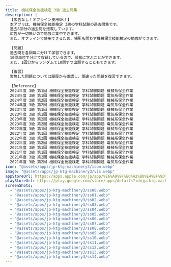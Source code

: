 ```yaml
---
title: 機械保全技能検定 3級 過去問集
description: |-
  【広告なし！オフライン使用OK！】
  本アプリは、機械保全技能検定 3級の学科試験の過去問集です。
  過去8回分の過去問を搭載しています。
  広告が一切無いので勉強に集中できます。
  また、オフラインで使用できるため、場所も問わず機械保全技能検定の勉強ができます。
  
  【問題】
  過去問を各回毎に分けて学習できます。
  10問単位で分けて収録しているので、順番に学ぶことができます。
  また、1回分からランダムで10問ずつ出題することもできます。
  
  【復習】
  実施した問題については履歴から確認し、間違った問題を復習できます。
  
  【Reference】
  2024年度 3級 第1回 機械保全技能検定 学科試験問題 機械系保全作業
  2024年度 3級 第1回 機械保全技能検定 学科試験問題 電気系保全作業
  2024年度 3級 第2回 機械保全技能検定 学科試験問題 機械系保全作業
  2024年度 3級 第2回 機械保全技能検定 学科試験問題 電気系保全作業
  2023年度 3級 第1回 機械保全技能検定 学科試験問題 機械系保全作業
  2023年度 3級 第1回 機械保全技能検定 学科試験問題 電気系保全作業
  2023年度 3級 第2回 機械保全技能検定 学科試験問題 機械系保全作業
  2023年度 3級 第2回 機械保全技能検定 学科試験問題 電気系保全作業
  2022年度 3級 第1回 機械保全技能検定 学科試験問題 機械系保全作業
  2022年度 3級 第1回 機械保全技能検定 学科試験問題 電気系保全作業
  2022年度 3級 第2回 機械保全技能検定 学科試験問題 機械系保全作業
  2022年度 3級 第2回 機械保全技能検定 学科試験問題 電気系保全作業
  2021年度 3級 第1回 機械保全技能検定 学科試験問題 機械系保全作業
  2021年度 3級 第1回 機械保全技能検定 学科試験問題 電気系保全作業
  2021年度 3級 第2回 機械保全技能検定 学科試験問題 機械系保全作業
  2021年度 3級 第2回 機械保全技能検定 学科試験問題 電気系保全作業
icon: "@assets/apps/jp-ktg-machinery3/icon.webp"
image: "@assets/apps/jp-ktg-machinery3/vis.webp"
appStoreUrl: https://apps.apple.com/jp/app/%E6%A9%9F%E6%A2%B0%E4%BF%9D%E5%85%A8%E6%8A%80%E8%83%BD%E6%A4%9C%E5%AE%9A-3%E7%B4%9A-%E9%81%8E%E5%8E%BB%E5%95%8F%E9%9B%86/id6476808807
playStoreUrl: https://play.google.com/store/apps/details?id=jp.ktg.machinery3
screenShots:
  - "@assets/apps/jp-ktg-machinery3/ss00.webp"
  - "@assets/apps/jp-ktg-machinery3/ss01.webp"
  - "@assets/apps/jp-ktg-machinery3/ss02.webp"
  - "@assets/apps/jp-ktg-machinery3/ss03.webp"
  - "@assets/apps/jp-ktg-machinery3/ss04.webp"
  - "@assets/apps/jp-ktg-machinery3/ss05.webp"
  - "@assets/apps/jp-ktg-machinery3/ss06.webp"
  - "@assets/apps/jp-ktg-machinery3/ss07.webp"
  - "@assets/apps/jp-ktg-machinery3/ss08.webp"
  - "@assets/apps/jp-ktg-machinery3/ss09.webp"
  - "@assets/apps/jp-ktg-machinery3/ss10.webp"
  - "@assets/apps/jp-ktg-machinery3/ss11.webp"
  - "@assets/apps/jp-ktg-machinery3/ss12.webp"
  - "@assets/apps/jp-ktg-machinery3/ss13.webp"
  - "@assets/apps/jp-ktg-machinery3/ss14.webp"
---
```



